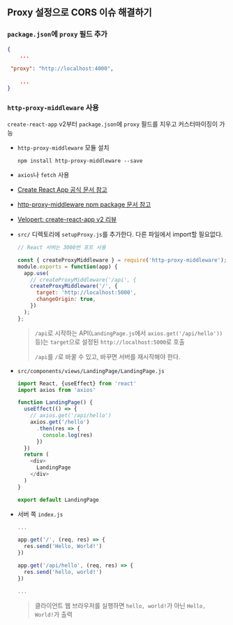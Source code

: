 ## Proxy 설정으로 CORS 이슈 해결하기

### `package.json`에 `proxy` 필드 추가

```json
{
    ...
    
 "proxy": "http://localhost:4000",
    
    ...
}
```



### `http-proxy-middleware` 사용

`create-react-app` v2부터 `package.json`에 `proxy` 필드를 지우고 커스터마이징이 가능

- `http-proxy-middleware` 모듈 설치

  ```shell
  npm install http-proxy-middleware --save
  ```

- `axios`나 `fetch` 사용

- [Create React App 공식 문서 참고](https://create-react-app.dev/docs/proxying-api-requests-in-development)

- [http-proxy-middleware npm package 문서 참고](https://www.npmjs.com/package/http-proxy-middleware)

- [Velopert: create-react-app v2 리뷰](https://velog.io/@velopert/create-react-app-v2)

- `src/` 디렉토리에 `setupProxy.js`를 추가한다. 다른 파일에서 import할 필요없다.

  ```js
  // React 서버는 3000번 포트 사용
  
  const { createProxyMiddleware } = require('http-proxy-middleware');
  module.exports = function(app) {
    app.use(
      // createProxyMiddleware('/api', {
      createProxyMiddleware('/', {
        target: 'http://localhost:5000',
        changeOrigin: true,
      })
    );
  };
  ```

  > `/api`로 시작하는 API(`LandingPage.js`에서 `axios.get('/api/hello'))` 등)는 `target`으로 설정된 `http://localhost:5000`로 호출
  >
  > `/api`를 `/`로 바꿀 수 있고, 바꾸면 서버를 재시작해야 한다.
  >
  > 

- `src/components/views/LandingPage/LandingPage.js`

  ```js
  import React, {useEffect} from 'react'
  import axios from 'axios'
  
  function LandingPage() {
    useEffect(() => {
      // axios.get('/api/hello')
      axios.get('/hello')
        .then(res => {
          console.log(res)
        })
    })
    return (
      <div>
        LandingPage
      </div>
    )
  }
  
  export default LandingPage
  ```

- 서버 쪽 `index.js`

  ```js
  ...
  
  app.get('/', (req, res) => {
    res.send('Hello, World!')
  })
  
  app.get('/api/hello', (req, res) => {
    res.send('hello, world!')
  })
  
  ...
  ```

  > 클라이언트 웹 브라우저를 실행하면 `hello, world!`가 아닌 `Hello, World!`가 출력